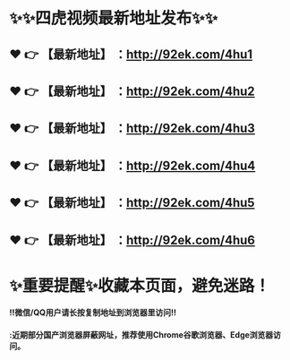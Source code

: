 # :sparkles::sparkles:四虎视频最新地址发布:sparkles::sparkles:

 :heart: :point_right: 【最新地址】 ：http://92ek.com/4hu1
 ------
 :heart: :point_right: 【最新地址】 ：http://92ek.com/4hu2
 ------
 :heart: :point_right: 【最新地址】 ：http://92ek.com/4hu3
 ------
 :heart: :point_right: 【最新地址】 ：http://92ek.com/4hu4
 ------
 :heart: :point_right: 【最新地址】 ：http://92ek.com/4hu5
 ------
 :heart: :point_right: 【最新地址】 ：http://92ek.com/4hu6
 ------
# :sparkles:重要提醒:sparkles:收藏本页面，避免迷路！
#### ‼️微信/QQ用户请长按复制地址到浏览器里访问‼
#### :近期部分国产浏览器屏蔽网址，推荐使用Chrome谷歌浏览器、Edge浏览器访问。
